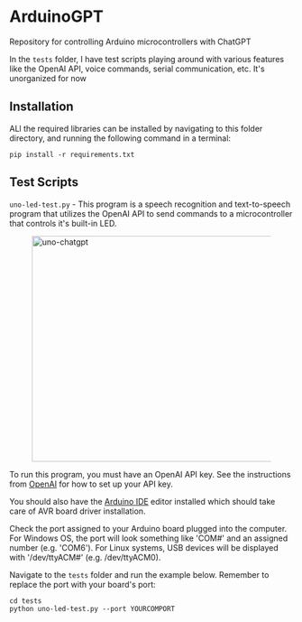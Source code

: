 # ArduinoGPT
Repository for controlling Arduino microcontrollers with ChatGPT

In the `tests` folder, I have test scripts playing around with various features like the OpenAI API, voice commands, serial communication, etc. It's unorganized for now

## Installation
ALl the required libraries can be installed by navigating to this folder directory, and running the following command in a terminal:
```
pip install -r requirements.txt
```

## Test Scripts
`uno-led-test.py` - This program is a speech recognition and text-to-speech program that utilizes the OpenAI API to send commands to a microcontroller that controls it's built-in LED.

<figure>
  <img src="https://github.com/Jshulgach/Hand-Landmark-Tracker/blob/main/media/uno-chatgpt-voice-demo.gif" alt="uno-chatgpt" width="500" height="400"><br>
</figure>

To run this program, you must have an OpenAI API key.
See the instructions from [OpenAI](https://platform.openai.com/docs/quickstart?context=python) for how to set up your API key.

You should also have the [Arduino IDE](https://www.arduino.cc/en/software) editor installed which should take care of AVR board driver installation. 

Check the port assigned to your Arduino board plugged into the computer. For Windows OS, the port will look something like 'COM#' and an assigned number (e.g. 'COM6'). For Linux systems, USB devices will be displayed with '/dev/ttyACM#' (e.g. /dev/ttyACM0).

Navigate to the `tests` folder and run the example below. Remember to replace the port with your board's port:
```
cd tests
python uno-led-test.py --port YOURCOMPORT
```



